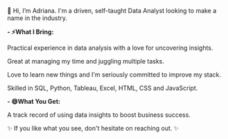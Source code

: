 
<p>👋 Hi, I’m Adriana.
   I'm a driven, self-taught Data Analyst looking to make a name in the industry.
</p>

<b>- ⚡What I Bring:</b>

 <p> Practical experience in data analysis with a love for uncovering insights. </p>
 <p> Great at managing my time and juggling multiple tasks. </p>
 <p> Love to learn new things and I'm seriously committed to improve my stack.</p>
 <p> Skilled in SQL, Python, Tableau, Excel, HTML, CSS and JavaScript. </p>

<b>- 😄What You Get:</b>

 <p> A track record of using data insights to boost business success.</p>


<p>✨ If you like what you see, don't hesitate on reaching out. ✨</p>


